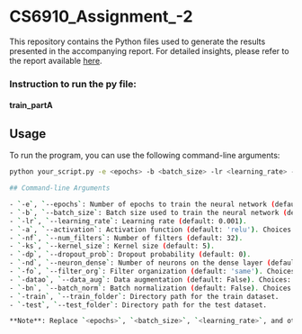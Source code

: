 # CS6910_Assignment_-2

This repository contains the Python files used to generate the results presented in the accompanying report. For detailed insights, please refer to the report available [here](https://api.wandb.ai/links/dibakar/s0xfcb15).

### Instruction to run the py file:

#### train_partA

## Usage

To run the program, you can use the following command-line arguments:

```bash
python your_script.py -e <epochs> -b <batch_size> -lr <learning_rate> -a <activation> -nf <num_filters> -ks <kernel_size> -dp <dropout_prob> -nd <neuron_dense> -fo <filter_org> -datao <data_aug> -bn <batch_norm> -train <train_folder> -test <test_folder>

## Command-line Arguments

- `-e`, `--epochs`: Number of epochs to train the neural network (default: 5).
- `-b`, `--batch_size`: Batch size used to train the neural network (default: 32).
- `-lr`, `--learning_rate`: Learning rate (default: 0.001).
- `-a`, `--activation`: Activation function (default: 'relu'). Choices: "relu", "gelu", "mish".
- `-nf`, `--num_filters`: Number of filters (default: 32).
- `-ks`, `--kernel_size`: Kernel size (default: 5).
- `-dp`, `--dropout_prob`: Dropout probability (default: 0).
- `-nd`, `--neuron_dense`: Number of neurons on the dense layer (default: 50).
- `-fo`, `--filter_org`: Filter organization (default: 'same'). Choices: "same", "halve", "double".
- `-datao`, `--data_aug`: Data augmentation (default: False). Choices: True, False.
- `-bn`, `--batch_norm`: Batch normalization (default: False). Choices: True, False.
- `-train`, `--train_folder`: Directory path for the train dataset.
- `-test`, `--test_folder`: Directory path for the test dataset.

**Note**: Replace `<epochs>`, `<batch_size>`, `<learning_rate>`, and other placeholders with appropriate values.

